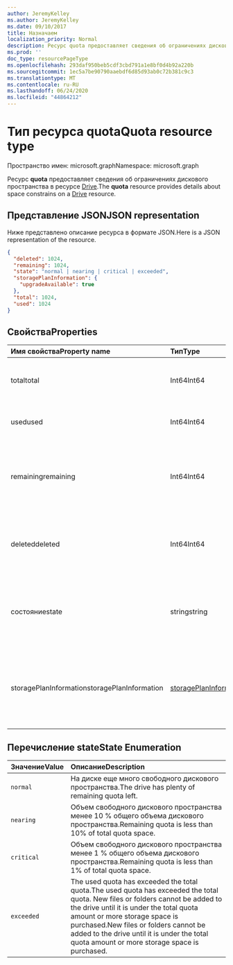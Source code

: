 ```yaml
---
author: JeremyKelley
ms.author: JeremyKelley
ms.date: 09/10/2017
title: Назначаем
localization_priority: Normal
description: Ресурс quota предоставляет сведения об ограничениях дискового пространства в ресурсе Drive.
ms.prod: ''
doc_type: resourcePageType
ms.openlocfilehash: 293daf950beb5cdf3cbd791a1e8bf0d4b92a220b
ms.sourcegitcommit: 1ec5a7be90790aaebdf6d85d93ab0c72b381c9c3
ms.translationtype: MT
ms.contentlocale: ru-RU
ms.lasthandoff: 06/24/2020
ms.locfileid: "44864212"
---
```

# <a name="quota-resource-type"></a><span data-ttu-id="a9e17-103">Тип ресурса quota</span><span class="sxs-lookup"><span data-stu-id="a9e17-103">Quota resource type</span></span>

<span data-ttu-id="a9e17-104">Пространство имен: microsoft.graph</span><span class="sxs-lookup"><span data-stu-id="a9e17-104">Namespace: microsoft.graph</span></span>

<span data-ttu-id="a9e17-105">Ресурс **quota** предоставляет сведения об ограничениях дискового пространства в ресурсе [Drive](drive.md).</span><span class="sxs-lookup"><span data-stu-id="a9e17-105">The **quota** resource provides details about space constrains on a [Drive](drive.md) resource.</span></span>

## <a name="json-representation"></a><span data-ttu-id="a9e17-106">Представление JSON</span><span class="sxs-lookup"><span data-stu-id="a9e17-106">JSON representation</span></span>

<span data-ttu-id="a9e17-107">Ниже представлено описание ресурса в формате JSON.</span><span class="sxs-lookup"><span data-stu-id="a9e17-107">Here is a JSON representation of the resource.</span></span>

<!-- {
  "blockType": "resource",
  "optionalProperties": [ ],
  "@odata.type": "microsoft.graph.quota"
}-->

```json
{
  "deleted": 1024,
  "remaining": 1024,
  "state": "normal | nearing | critical | exceeded",
  "storagePlanInformation": {
    "upgradeAvailable": true
  },
  "total": 1024,
  "used": 1024
}
```

## <a name="properties"></a><span data-ttu-id="a9e17-108">Свойства</span><span class="sxs-lookup"><span data-stu-id="a9e17-108">Properties</span></span>

| <span data-ttu-id="a9e17-109">Имя свойства</span><span class="sxs-lookup"><span data-stu-id="a9e17-109">Property name</span></span> | <span data-ttu-id="a9e17-110">Тип</span><span class="sxs-lookup"><span data-stu-id="a9e17-110">Type</span></span>   | <span data-ttu-id="a9e17-111">Описание</span><span class="sxs-lookup"><span data-stu-id="a9e17-111">Description</span></span>                                                                 |
|:--------------|:-------|:----------------------------------------------------------------------------|
| <span data-ttu-id="a9e17-112">total</span><span class="sxs-lookup"><span data-stu-id="a9e17-112">total</span></span>         | <span data-ttu-id="a9e17-113">Int64</span><span class="sxs-lookup"><span data-stu-id="a9e17-113">Int64</span></span>  | <span data-ttu-id="a9e17-114">Total allowed storage space, in bytes.</span><span class="sxs-lookup"><span data-stu-id="a9e17-114">Total allowed storage space, in bytes.</span></span> <span data-ttu-id="a9e17-115">Read-only.</span><span class="sxs-lookup"><span data-stu-id="a9e17-115">Read-only.</span></span>                           |
| <span data-ttu-id="a9e17-116">used</span><span class="sxs-lookup"><span data-stu-id="a9e17-116">used</span></span>          | <span data-ttu-id="a9e17-117">Int64</span><span class="sxs-lookup"><span data-stu-id="a9e17-117">Int64</span></span>  | <span data-ttu-id="a9e17-118">Total space used, in bytes.</span><span class="sxs-lookup"><span data-stu-id="a9e17-118">Total space used, in bytes.</span></span> <span data-ttu-id="a9e17-119">Read-only.</span><span class="sxs-lookup"><span data-stu-id="a9e17-119">Read-only.</span></span>                                      |
| <span data-ttu-id="a9e17-120">remaining</span><span class="sxs-lookup"><span data-stu-id="a9e17-120">remaining</span></span>     | <span data-ttu-id="a9e17-121">Int64</span><span class="sxs-lookup"><span data-stu-id="a9e17-121">Int64</span></span>  | <span data-ttu-id="a9e17-122">Total space remaining before reaching the quota limit, in bytes.</span><span class="sxs-lookup"><span data-stu-id="a9e17-122">Total space remaining before reaching the quota limit, in bytes.</span></span> <span data-ttu-id="a9e17-123">Read-only.</span><span class="sxs-lookup"><span data-stu-id="a9e17-123">Read-only.</span></span> |
| <span data-ttu-id="a9e17-124">deleted</span><span class="sxs-lookup"><span data-stu-id="a9e17-124">deleted</span></span>       | <span data-ttu-id="a9e17-125">Int64</span><span class="sxs-lookup"><span data-stu-id="a9e17-125">Int64</span></span>  | <span data-ttu-id="a9e17-126">Total space consumed by files in the recycle bin, in bytes.</span><span class="sxs-lookup"><span data-stu-id="a9e17-126">Total space consumed by files in the recycle bin, in bytes.</span></span> <span data-ttu-id="a9e17-127">Read-only.</span><span class="sxs-lookup"><span data-stu-id="a9e17-127">Read-only.</span></span>      |
| <span data-ttu-id="a9e17-128">состояние</span><span class="sxs-lookup"><span data-stu-id="a9e17-128">state</span></span>         | <span data-ttu-id="a9e17-129">string</span><span class="sxs-lookup"><span data-stu-id="a9e17-129">string</span></span> | <span data-ttu-id="a9e17-130">Enumeration value that indicates the state of the storage space.</span><span class="sxs-lookup"><span data-stu-id="a9e17-130">Enumeration value that indicates the state of the storage space.</span></span> <span data-ttu-id="a9e17-131">Read-only.</span><span class="sxs-lookup"><span data-stu-id="a9e17-131">Read-only.</span></span> |
| <span data-ttu-id="a9e17-132">storagePlanInformation</span><span class="sxs-lookup"><span data-stu-id="a9e17-132">storagePlanInformation</span></span>  | [<span data-ttu-id="a9e17-133">storagePlanInformation</span><span class="sxs-lookup"><span data-stu-id="a9e17-133">storagePlanInformation</span></span>](storageplaninformation.md) | <span data-ttu-id="a9e17-134">Сведения о планах квот хранилища диска.</span><span class="sxs-lookup"><span data-stu-id="a9e17-134">Information about the drive's storage quota plans.</span></span> <span data-ttu-id="a9e17-135">Только в личном хранилище OneDrive.</span><span class="sxs-lookup"><span data-stu-id="a9e17-135">Only in Personal OneDrive.</span></span>|

## <a name="state-enumeration"></a><span data-ttu-id="a9e17-136">Перечисление state</span><span class="sxs-lookup"><span data-stu-id="a9e17-136">State Enumeration</span></span>

| <span data-ttu-id="a9e17-137">Значение</span><span class="sxs-lookup"><span data-stu-id="a9e17-137">Value</span></span>      | <span data-ttu-id="a9e17-138">Описание</span><span class="sxs-lookup"><span data-stu-id="a9e17-138">Description</span></span>                                                                                                                                                                 |
|:-----------|:----------------------------------------------------------------------------------------------------------------------------------------------------------------------------|
| `normal`   | <span data-ttu-id="a9e17-139">На диске еще много свободного дискового пространства.</span><span class="sxs-lookup"><span data-stu-id="a9e17-139">The drive has plenty of remaining quota left.</span></span>                                                                                                                               |
| `nearing`  | <span data-ttu-id="a9e17-140">Объем свободного дискового пространства менее 10 % общего объема дискового пространства.</span><span class="sxs-lookup"><span data-stu-id="a9e17-140">Remaining quota is less than 10% of total quota space.</span></span>                                                                                                                      |
| `critical` | <span data-ttu-id="a9e17-141">Объем свободного дискового пространства менее 1 % общего объема дискового пространства.</span><span class="sxs-lookup"><span data-stu-id="a9e17-141">Remaining quota is less than 1% of total quota space.</span></span>                                                                                                                       |
| `exceeded` | <span data-ttu-id="a9e17-142">The used quota has exceeded the total quota.</span><span class="sxs-lookup"><span data-stu-id="a9e17-142">The used quota has exceeded the total quota.</span></span> <span data-ttu-id="a9e17-143">New files or folders cannot be added to the drive until it is under the total quota amount or more storage space is purchased.</span><span class="sxs-lookup"><span data-stu-id="a9e17-143">New files or folders cannot be added to the drive until it is under the total quota amount or more storage space is purchased.</span></span> |

<!-- {
  "type": "#page.annotation",
  "description": "The quota facet provides information about how much space the OneDrive has available.",
  "keywords": "quota,available,remaining,used",
  "section": "documentation",
  "suppressions": [
    "Warning: /api-reference/v1.0/resources/quota.md:
      Found potential enums in resource example that weren't defined in a table:(normal, nearing,critical,exceeded) are in resource, but () are in table"
  ],
  "tocPath": "Facets/Quota"
} -->
